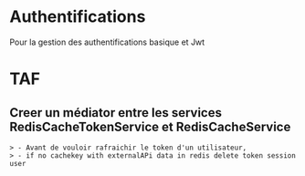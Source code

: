 # Authentifications
Pour la gestion des authentifications basique et Jwt 


# TAF
## Creer un médiator entre les services RedisCacheTokenService et RedisCacheService
    > - Avant de vouloir rafraichir le token d'un utilisateur, 
    > - if no cachekey with externalAPi data in redis delete token session user 
